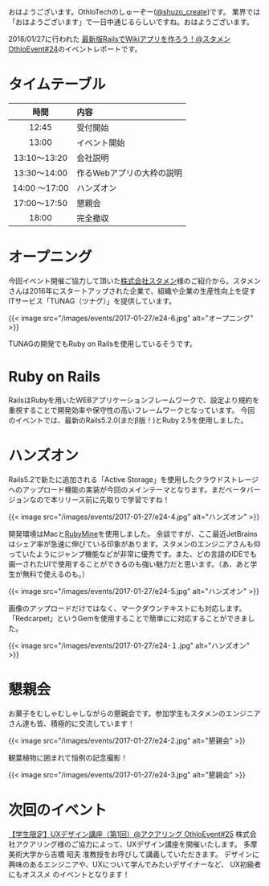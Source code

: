 
おはようございます。OthloTechのしゅーぞー([@shuzo_create](https://twitter.com/shuzo_create))です。
業界では「おはようございます」で一日中通じるらしいですね。おはようございます。

2018/01/27に行われた [最新版RailsでWikiアプリを作ろう！@スタメン OthloEvent#24](https://othlotech.connpass.com/event/74844/)のイベントレポートです。

# タイムテーブル
|時間|内容|
|:-----:|:-----|
|12:45 |受付開始|
|13:00 |イベント開始 |
|13:10～13:20 |会社説明 |
|13:30～14:00 |作るWebアプリの大枠の説明|
|14:00 〜17:00 |ハンズオン|
|17:00～17:50 |懇親会|
|18:00 |完全撤収|

# オープニング
今回イベント開催ご協力して頂いた[株式会社スタメン](https://stmn.co.jp/)様のご紹介から。スタメンさんは2016年にスタートアップされた企業で、組織や企業の生産性向上を促すITサービス「TUNAG（ツナグ）」を提供しています。

{{< image src="/images/events/2017-01-27/e24-6.jpg" alt="オープニング" >}}

TUNAGの開発でもRuby on Railsを使用しているそうです。

# Ruby on Rails
RailsはRubyを用いたWEBアプリケーションフレームワークで、設定より規約を重視することで開発効率や保守性の高いフレームワークとなっています。
今回のイベントでは、最新のRails5.2.0(まだβ版！)とRuby 2.5を使用しました。

# ハンズオン
Rails5.2で新たに追加される「Active Storage」を使用したクラウドストレージへのアップロード機能の実装が今回のメインテーマとなります。まだベータバージョンなので本リリース前に先取りで学習ですね！

{{< image src="/images/events/2017-01-27/e24-4.jpg" alt="ハンズオン" >}}

開発環境はMacと[RubyMine](https://www.jetbrains.com/ruby/)を使用しました。
余談ですが、ここ最近JetBrainsはシェア率が急速に伸びている印象があります。スタメンのエンジニアさんも仰っていたようにジャンプ機能などが非常に優秀です。また、どの言語のIDEでも画一されたUIで使用することができるのも強い魅力だと思います。（あ、あと学生が無料で使えるのも。）

{{< image src="/images/events/2017-01-27/e24-5.jpg" alt="ハンズオン" >}}

画像のアップロードだけではなく、マークダウンテキストにも対応します。「Redcarpet」というGemを使用することで簡単にに対応することができました。

{{< image src="/images/events/2017-01-27/e24-１.jpg" alt="ハンズオン" >}}

# 懇親会
お菓子をむしゃむしゃしながらの懇親会です。参加学生もスタメンのエンジニアさん達も皆、積極的に交流しています！

{{< image src="/images/events/2017-01-27/e24-2.jpg" alt="懇親会" >}}

観葉植物に囲まれて恒例の記念撮影！

{{< image src="/images/events/2017-01-27/e24-3.jpg" alt="懇親会" >}}

# 次回のイベント
[【学生限定】UXデザイン講座（第1回）@アクアリング OthloEvent#25](https://othlotech.connpass.com/event/77216/)
株式会社アクアリング様のご協力によって、UXデザイン講座を開催いたします。
多摩美術大学から吉橋 昭夫 准教授をお呼びして講義していただきます。
デザインに興味のあるエンジニアや、UXについて学んでみたいデザイナーなど、 UX初級者にもオススメ のイベントとなります！
